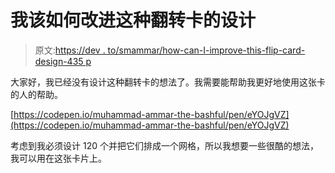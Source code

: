 # 我该如何改进这种翻转卡的设计

> 原文:[https://dev . to/smammar/how-can-I-improve-this-flip-card-design-435 p](https://dev.to/smammar/how-can-i-improve-this-flip-card-design-435p)

大家好，我已经没有设计这种翻转卡的想法了。我需要能帮助我更好地使用这张卡的人的帮助。

[https://codepen.io/muhammad-ammar-the-bashful/pen/eYOJgVZ](https://codepen.io/muhammad-ammar-the-bashful/pen/eYOJgVZ)

考虑到我必须设计 120 个并把它们排成一个网格，所以我想要一些很酷的想法，我可以用在这张卡片上。
